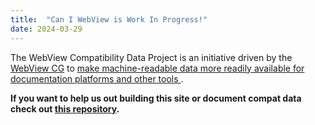 ```yaml
---
title:  "Can I WebView is Work In Progress!"
date: 2024-03-29
---
```

The WebView Compatibility Data Project is an initiative driven by the [WebView CG](https://www.w3.org/community/webview/)
to [make machine-readable data more readily available for documentation platforms and other tools
](https://github.com/WebView-CG/charter/blob/04422d7cb3ecc80a7d0f6755135995a74deab64b/charter.md?plain=1#L26).

**If you want to help us out building this site or document compat data check out [this repository](https://github.com/WebView-CG/Compatibility-Data-Project).**
